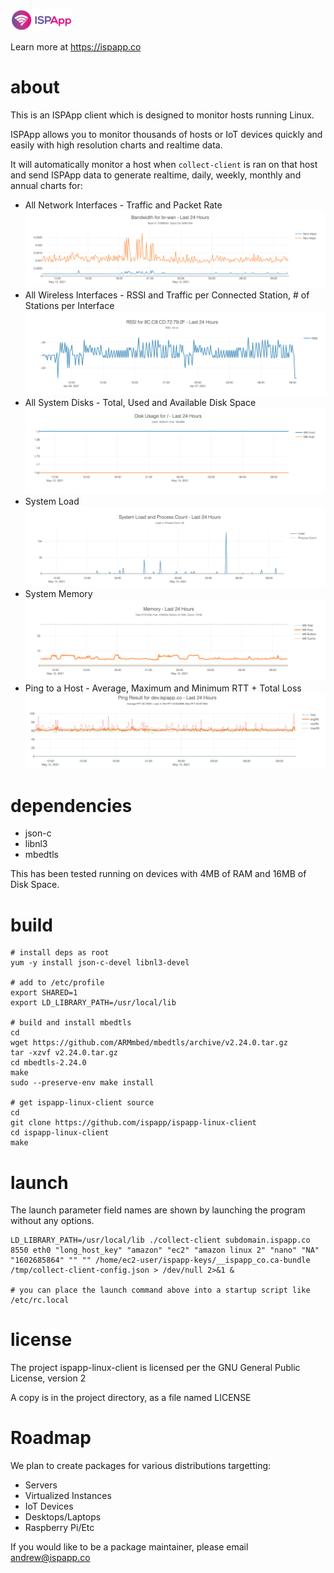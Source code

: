 ![ISPApp Logo](/img/logo.png)

Learn more at https://ispapp.co

# about

This is an ISPApp client which is designed to monitor hosts running Linux.

ISPApp allows you to monitor thousands of hosts or IoT devices quickly and easily with high resolution charts and realtime data.

It will automatically monitor a host when `collect-client` is ran on that host and send ISPApp data to generate realtime, daily, weekly, monthly and annual charts for:

* All Network Interfaces - Traffic and Packet Rate
![Traffic](/img/if-traffic.png)
* All Wireless Interfaces - RSSI and Traffic per Connected Station, # of Stations per Interface
![RSSI](/img/rssi.png)
* All System Disks - Total, Used and Available Disk Space
![Disk](/img/disk.png)
* System Load
![Load](/img/load.png)
* System Memory
![Memory](/img/memory.png)
* Ping to a Host - Average, Maximum and Minimum RTT + Total Loss
![Ping](/img/ping.png)

# dependencies

* json-c
* libnl3
* mbedtls

This has been tested running on devices with 4MB of RAM and 16MB of Disk Space.

# build

```
# install deps as root
yum -y install json-c-devel libnl3-devel

# add to /etc/profile
export SHARED=1
export LD_LIBRARY_PATH=/usr/local/lib

# build and install mbedtls
cd
wget https://github.com/ARMmbed/mbedtls/archive/v2.24.0.tar.gz
tar -xzvf v2.24.0.tar.gz
cd mbedtls-2.24.0
make
sudo --preserve-env make install

# get ispapp-linux-client source
cd
git clone https://github.com/ispapp/ispapp-linux-client
cd ispapp-linux-client
make
```

# launch

The launch parameter field names are shown by launching the program without any options.

```
LD_LIBRARY_PATH=/usr/local/lib ./collect-client subdomain.ispapp.co 8550 eth0 "long_host_key" "amazon" "ec2" "amazon linux 2" "nano" "NA" "1602685864" "" "" /home/ec2-user/ispapp-keys/__ispapp_co.ca-bundle /tmp/collect-client-config.json > /dev/null 2>&1 &

# you can place the launch command above into a startup script like /etc/rc.local
```

# license

The project ispapp-linux-client is licensed per the GNU General Public License, version 2

A copy is in the project directory, as a file named LICENSE

# Roadmap

We plan to create packages for various distributions targetting:

* Servers
* Virtualized Instances
* IoT Devices
* Desktops/Laptops
* Raspberry Pi/Etc

If you would like to be a package maintainer, please email andrew@ispapp.co
